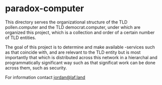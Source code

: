 # paradox-computer


This directory serves the organizational structure of the TLD pollen.computer and the TLD democrat.computer, under which are organized this project, which is a collection and order of a certain number of TLD entities.

The goal of this project is to determine and make available -services such as that coincide with, and are relevant to the TLD entity but is most importantly that which is distributed across this network in a hierarchal and programmatically significant way such as that significat work can be done across them, such as security.

For information contact  jordan@laf.land
